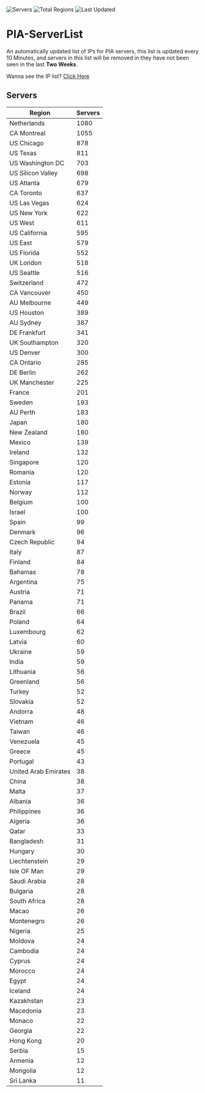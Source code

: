 ![Servers](https://img.shields.io/badge/Servers-19,367-darkgreen)
![Total Regions](https://img.shields.io/badge/Total_Regions-97-darkgreen)
![Last Updated](https://img.shields.io/badge/Last_Updated-July_26_2024_16:31_EDT-darkgreen)

# PIA-ServerList
An automatically updated list of IPs for PIA servers, this list is updated every 10 Minutes, and servers in this list will be removed in they have not been seen in the last **Two Weeks**.

Wanna see the IP list? [Click Here](./servers.json)

## Servers
| Region               | Servers |
|----------------------|---------|
| Netherlands | 1080 |
| CA Montreal | 1055 |
| US Chicago | 878 |
| US Texas | 811 |
| US Washington DC | 703 |
| US Silicon Valley | 698 |
| US Atlanta | 679 |
| CA Toronto | 637 |
| US Las Vegas | 624 |
| US New York | 622 |
| US West | 611 |
| US California | 595 |
| US East | 579 |
| US Florida | 552 |
| UK London | 518 |
| US Seattle | 516 |
| Switzerland | 472 |
| CA Vancouver | 450 |
| AU Melbourne | 449 |
| US Houston | 389 |
| AU Sydney | 387 |
| DE Frankfurt | 341 |
| UK Southampton | 320 |
| US Denver | 300 |
| CA Ontario | 285 |
| DE Berlin | 262 |
| UK Manchester | 225 |
| France | 201 |
| Sweden | 193 |
| AU Perth | 183 |
| Japan | 180 |
| New Zealand | 180 |
| Mexico | 139 |
| Ireland | 132 |
| Singapore | 120 |
| Romania | 120 |
| Estonia | 117 |
| Norway | 112 |
| Belgium | 100 |
| Israel | 100 |
| Spain | 99 |
| Denmark | 96 |
| Czech Republic | 94 |
| Italy | 87 |
| Finland | 84 |
| Bahamas | 78 |
| Argentina | 75 |
| Austria | 71 |
| Panama | 71 |
| Brazil | 66 |
| Poland | 64 |
| Luxembourg | 62 |
| Latvia | 60 |
| Ukraine | 59 |
| India | 59 |
| Lithuania | 56 |
| Greenland | 56 |
| Turkey | 52 |
| Slovakia | 52 |
| Andorra | 48 |
| Vietnam | 46 |
| Taiwan | 46 |
| Venezuela | 45 |
| Greece | 45 |
| Portugal | 43 |
| United Arab Emirates | 38 |
| China | 38 |
| Malta | 37 |
| Albania | 36 |
| Philippines | 36 |
| Algeria | 36 |
| Qatar | 33 |
| Bangladesh | 31 |
| Hungary | 30 |
| Liechtenstein | 29 |
| Isle OF Man | 29 |
| Saudi Arabia | 28 |
| Bulgaria | 28 |
| South Africa | 28 |
| Macao | 26 |
| Montenegro | 26 |
| Nigeria | 25 |
| Moldova | 24 |
| Cambodia | 24 |
| Cyprus | 24 |
| Morocco | 24 |
| Egypt | 24 |
| Iceland | 24 |
| Kazakhstan | 23 |
| Macedonia | 23 |
| Monaco | 22 |
| Georgia | 22 |
| Hong Kong | 20 |
| Serbia | 15 |
| Armenia | 12 |
| Mongolia | 12 |
| Sri Lanka | 11 |
